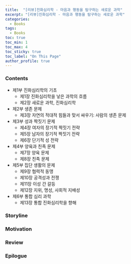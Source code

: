 ```yaml
---
title:  "[리뷰]진화심리학 - 마음과 행동을 탐구하는 새로운 과학"
excerpt: "[리뷰]진화심리학 - 마음과 행동을 탐구하는 새로운 과학"
categories:
  - Books
tags:
  - Books
toc: true
toc_min: 1
toc_max: 4
toc_sticky: true
toc_label: "On This Page"
author_profile: true
---
```


### Contents

* 제1부 진화심리학의 기초
  * 제1장 진화심리학을 낳은 과학의 흐름
  * 제2장 새로운 과학, 진화심리학
* 제2부 생존 문제
  * 제3장 자연의 적대적 힘들과 맞서 싸우기: 사람의 생존 문제
* 제3부 성과 짝짓기 문제
  * 제4장 여자의 장기적 짝짓기 전략
  * 제5장 남자의 장기적 짝짓기 전략
  * 제6장 단기적 성 전략
* 제4부 양육과 친족 문제
  * 제7장 양육 문제
  * 제8장 친족 문제
* 제5부 집단 생활의 문제
  * 제9장 협력적 동맹
  * 제10장 공격성과 전쟁
  * 제11장 이성 간 갈등
  * 제12장 지위, 명성, 사회적 지배성
* 제6부 통합 심리 과학
  * 제13장 통합 진화심리학을 향해

### Storyline
### Motivation
### Review
### Epilogue
